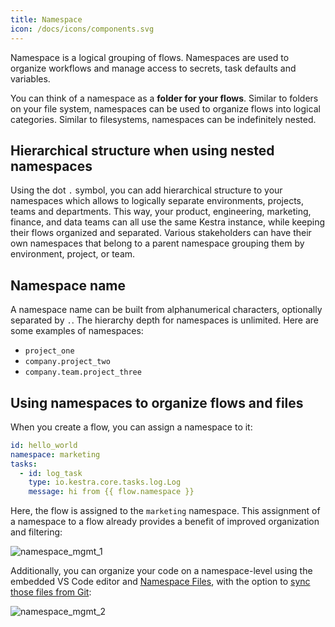 ```yaml
---
title: Namespace
icon: /docs/icons/components.svg
---
```


Namespace is a logical grouping of flows. Namespaces are used to organize workflows and manage access to secrets, task defaults and variables.

You can think of a namespace as a **folder for your flows**. Similar to folders on your file system, namespaces can be used to organize flows into logical categories. Similar to filesystems, namespaces can be indefinitely nested.

## Hierarchical structure when using nested namespaces

Using the dot `.` symbol, you can add hierarchical structure to your namespaces which allows to logically separate environments, projects, teams and departments. This way, your product, engineering, marketing, finance, and data teams can all use the same Kestra instance, while keeping their flows organized and separated. Various stakeholders can have their own namespaces that belong to a parent namespace grouping them by environment, project, or team.

## Namespace name
A namespace name can be built from alphanumerical characters, optionally separated by `.`. The hierarchy depth for namespaces is unlimited. Here are some examples of namespaces:
- `project_one`
- `company.project_two`
- `company.team.project_three`

## Using namespaces to organize flows and files

When you create a flow, you can assign a namespace to it:

```yaml
id: hello_world
namespace: marketing
tasks:
  - id: log_task
    type: io.kestra.core.tasks.log.Log
    message: hi from {{ flow.namespace }}
```

Here, the flow is assigned to the `marketing` namespace. This assignment of a namespace to a flow already provides a benefit of improved organization and filtering:

![namespace_mgmt_1](/docs/concepts/namespace_1.png)

Additionally, you can organize your code on a namespace-level using the embedded VS Code editor and [Namespace Files](../08.developer-guide/03.namespace-files.md), with the option to [sync those files from Git](../08.developer-guide/04.git.md):

![namespace_mgmt_2](/docs/concepts/namespace_2.png)